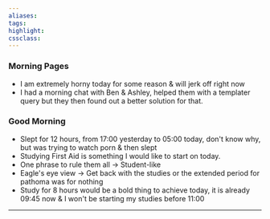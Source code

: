 ```yaml
---
aliases:  
tags:
highlight:  
cssclass:
---
```


### Morning Pages
- I am extremely horny today for some reason & will jerk off right now
- I had a morning chat with Ben & Ashley, helped them with a templater query but they then found out a better solution for that.
### Good Morning
- Slept for 12 hours, from 17:00 yesterday to 05:00 today, don't know why, but was trying to watch porn & then slept
- Studying First Aid is something I would like to start on today.
- One phrase to rule them all → Student-like
- Eagle's eye view → Get back with the studies or the extended period for pathoma was for nothing
- Study for 8 hours would be a bold thing to achieve today, it is already 09:45 now & I won't be starting my studies before 11:00



--- 

